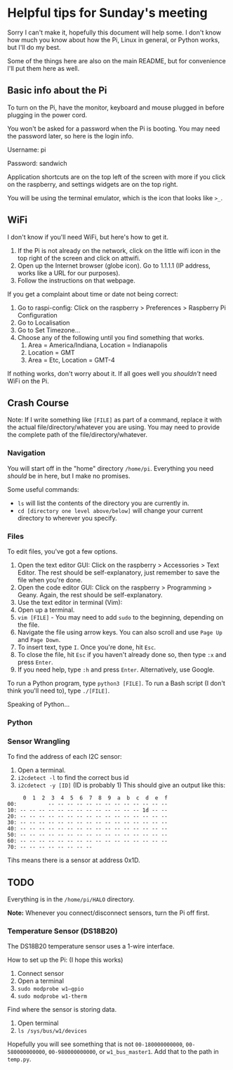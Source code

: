 # Helpful tips for Sunday's meeting

Sorry I can't make it, hopefully this document will help some. I don't know how much you know about how the Pi, Linux in general, or Python works, but I'll do my best.

Some of the things here are also on the main README, but for convenience I'll put them here as well.

## Basic info about the Pi

To turn on the Pi, have the monitor, keyboard and mouse plugged in before plugging in the power cord.

You won't be asked for a password when the Pi is booting. You may need the password later, so here is the login info.

Username: pi

Password: sandwich

Application shortcuts are on the top left of the screen with more if you click on the raspberry, and settings widgets are on the top right.

You will be using the terminal emulator, which is the icon that looks like `>_`.

## WiFi

I don't know if you'll need WiFi, but here's how to get it.

1. If the Pi is not already on the network, click on the little wifi icon in the top right of the screen and click on attwifi.
2. Open up the Internet browser (globe icon). Go to 1.1.1.1 (IP address, works like a URL for our purposes).
3. Follow the instructions on that webpage.

If you get a complaint about time or date not being correct:

1. Go to raspi-config: Click on the raspberry > Preferences > Raspberry Pi Configuration
2. Go to Localisation
3. Go to Set Timezone...
4. Choose any of the following until you find something that works.
   1. Area = America/Indiana, Location = Indianapolis
   2. Location = GMT
   3. Area = Etc, Location = GMT-4
   
If nothing works, don't worry about it. If all goes well you *shouldn't* need WiFi on the Pi.

## Crash Course

Note: If I write something like `[FILE]` as part of a command, replace it with the actual file/directory/whatever you are using. You may need to provide the complete path of the file/directory/whatever.

### Navigation

You will start off in the "home" directory `/home/pi`. Everything you need *should* be in here, but I make no promises.

Some useful commands:
 * `ls` will list the contents of the directory you are currently in.
 * `cd [directory one level above/below]` will change your current directory to wherever you specify.

### Files

To edit files, you've got a few options.

1. Open the text editor GUI: Click on the raspberry > Accessories > Text Editor. The rest should be self-explanatory, just remember to save the file when you're done.
2. Open the code editor GUI: Click on the raspberry > Programming > Geany. Again, the rest should be self-explanatory.
3. Use the text editor in terminal (Vim):
  1. Open up a terminal.
  2. `vim [FILE]` - You may need to add `sudo` to the beginning, depending on the file.
  3. Navigate the file using arrow keys. You can also scroll and use `Page Up` and `Page Down`.
  4. To insert text, type `I`. Once you're done, hit `Esc`.
  5. To close the file, hit `Esc` if you haven't already done so, then type `:x` and press `Enter`.
  6. If you need help, type `:h` and press `Enter`. Alternatively, use Google.
  
To run a Python program, type `python3 [FILE]`. To run a Bash script (I don't think you'll need to), type `./[FILE]`.

Speaking of Python...

### Python

### Sensor Wrangling

To find the address of each I2C sensor:

1. Open a terminal.
2. `i2cdetect -l` to find the correct bus id
3. `i2cdetect -y [ID]` (ID is probably 1)
This should give an output like this:
```
     0  1  2  3  4  5  6  7  8  9  a  b  c  d  e  f
00:          -- -- -- -- -- -- -- -- -- -- -- -- -- 
10: -- -- -- -- -- -- -- -- -- -- -- -- -- 1d -- -- 
20: -- -- -- -- -- -- -- -- -- -- -- -- -- -- -- -- 
30: -- -- -- -- -- -- -- -- -- -- -- -- -- -- -- -- 
40: -- -- -- -- -- -- -- -- -- -- -- -- -- -- -- -- 
50: -- -- -- -- -- -- -- -- -- -- -- -- -- -- -- -- 
60: -- -- -- -- -- -- -- -- -- -- -- -- -- -- -- -- 
70: -- -- -- -- -- -- -- --
```
Tihs means there is a sensor at address 0x1D.

## TODO

Everything is in the `/home/pi/HALO` directory.

**Note:** Whenever you connect/disconnect sensors, turn the Pi off first.

### Temperature Sensor (DS18B20)

The DS18B20 temperature sensor uses a 1-wire interface.

How to set up the Pi: (I hope this works)

1. Connect sensor
2. Open a terminal
3. `sudo modprobe w1–gpio`
4. `sudo modprobe w1-therm`

Find where the sensor is storing data.

1. Open terminal
2. `ls /sys/bus/w1/devices`

Hopefully you will see something that is not `00-180000000000`, `00-580000000000`, `00-980000000000`, or `w1_bus_master1`. Add that to the path in `temp.py`. 
